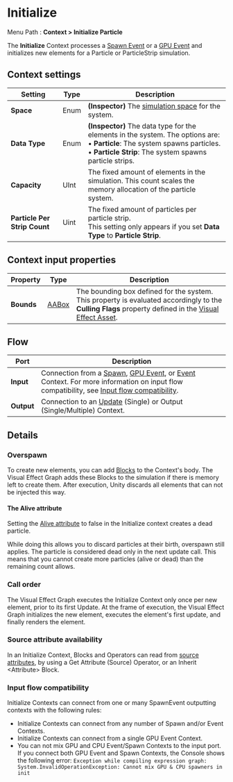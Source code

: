# Initialize

Menu Path : **Context > Initialize Particle**

The **Initialize** Context processes a [Spawn Event](Context-Spawn.md) or a [GPU Event](Context-GPUEvent) and initializes new elements for a Particle or ParticleStrip simulation. 

## Context settings

| **Setting**                  | **Type** | **Description**                                              |
| ---------------------------- | -------- | ------------------------------------------------------------ |
| **Space**                    | Enum     | **(Inspector)** The [simulation space](https://docs.unity3d.com/Packages/com.unity.visualeffectgraph@latest/index.html?subfolder=/manual/Systems.html%23system-simulation-spaces) for the system. |
| **Data Type**                | Enum     | **(Inspector)** The data type for the elements in the system. The options are:<br/>&#8226; **Particle**: The system spawns particles.<br/>&#8226; **Particle Strip**: The system spawns particle strips. |
| **Capacity**                 | UInt     | The fixed amount of elements in the simulation. This count scales the memory allocation of the particle system. |
| **Particle Per Strip Count** | Uint     | The fixed amount of particles per particle strip.<br/>This setting only appears if you set **Data Type** to **Particle Strip**. |

## Context input properties

| **Property** | **Type**               | **Description**                                              |
| ------------ | ---------------------- | ------------------------------------------------------------ |
| **Bounds**   | [AABox](Type-AABox.md) | The bounding box defined for the system. This property is evaluated accordingly to the **Culling Flags** property defined in the [Visual Effect Asset](https://docs.unity3d.com/Packages/com.unity.visualeffectgraph@latest/index.html?subfolder=/manual/VisualEffectGraphAsset.html). |

## Flow

| **Port**   | **Description**                                              |
| ---------- | ------------------------------------------------------------ |
| **Input**  | Connection from a [Spawn](Context-Spawn.md), [GPU Event](Context-GPUEvent.md), or [Event](Context-Event.md) Context. For more information on input flow compatibility, see [Input flow compatibility](#input-flow-compatibility). |
| **Output** | Connection to an [Update](Context-Update.md) (Single) or Output (Single/Multiple) Context. |

## Details

### Overspawn

To create new elements, you can add [Blocks](Blocks.md) to the Context's body. The Visual Effect Graph adds these Blocks to the simulation if there is memory left to create them. After execution, Unity discards all elements that can not be injected this way.

#### The Alive attribute

Setting the [Alive attribute](https://docs.unity3d.com/Packages/com.unity.visualeffectgraph@latest/index.html?subfolder=/manual/Reference-Attributes.html%23attribute-usage-and-implicit-behavior) to false in the Initialize context creates a dead particle.

While doing this allows you to discard particles at their birth, overspawn still applies. The particle is considered dead only in the next update call. This means that you cannot create more particles (alive or dead) than the remaining count allows.

### Call order

The Visual Effect Graph executes the Initialize Context only once per new element, prior to its first Update. At the frame of execution, the Visual Effect Graph initializes the new element, executes the element's first update, and finally renders the element.

### Source attribute availability

In an Initialize Context, Blocks and Operators can read from [source attributes](https://docs.unity3d.com/Packages/com.unity.visualeffectgraph@latest/index.html?subfolder=/manual/Attributes.html%23source), by using a Get Attribute (Source) Operator, or an Inherit \<Attribute\> Block. 

### Input flow compatibility

Initialize Contexts can connect from one or many SpawnEvent outputting contexts with the following rules:

- Initialize Contexts can connect from any number of Spawn and/or Event Contexts.
- Initialize Contexts can connect from a single GPU Event Context.
- You can not mix GPU and CPU Event/Spawn Contexts to the input port. If you connect both GPU Event and Spawn Contexts, the Console shows the following error: `Exception while compiling expression graph: System.InvalidOperationException: Cannot mix GPU & CPU spawners in init`